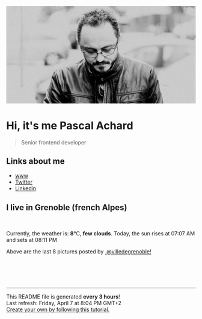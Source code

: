 ![Pascal Achard](./images/photo-pascal-achard.jpg)
# Hi, it's me Pascal Achard
> Senior frontend developer

## Links about me
- [www](https://www.pascal-achard.com)
- [Twitter](https://twitter.com/botmaster)
- [Linkedin](http://www.linkedin.com/in/pascal-achard)


## I live in Grenoble (french Alpes)
<img src="https://openweathermap.org/img/wn/02d@2x.png" alt="">

Currently, the weather is: **8**°C, **few clouds**.
Today, the sun rises at 07:07 AM and sets at 08:11 PM

Above are the last 8 pictures posted by <a href="https://www.instagram.com/villedegrenoble/" target="_blank"><img alt="" src="https://upload.wikimedia.org/wikipedia/commons/thumb/e/e7/Instagram_logo_2016.svg/1024px-Instagram_logo_2016.svg.png" width="20"/> @villedegrenoble!</a>

<p style="display: flex; flex-wrap: wrap; gap: 20px;">
        <img src="https://cdn1.picuki.com/hosted-by-instagram/q/0exhNuNYnjBGZDHIdN5WmL9I2Pk2GAlRNucaS7j0nyZiNxIsbHWB58ltwdev%7C%7CDlyKw1oASyLfztg5IgqWFxRZFN4P0XeT7eJSD9T6KqeU4Ck1z1n85Jpnbk8K3YWZ3Ku%7C%7C8AoOzjYMTIfQeoEH%7C%7Cb2rvUW+%7C%7CzwbTYMri2TNL1KyQlWotfpUrJy9ZRzt52U1h+189JldAJZ+jtvdBFundPZlTIeAf3+Idp1orN2S%7C%7CkKhtAKv6K81SO2ECMseW16GX6Rv5+HoOAAuiDpYGhpqzLheKc4EEMWggir5k8a4pYj37CzM6xVgcgimfjACmMDUjFKiCU%7C%7Ck8SqtgLsSUHv3EBQnjeel%7C%7CW+eqN29qrRI9GUUPO+3hb6bObwGOgUUUs6K+WGUkvSEaC7VttchN1hTa9ChUmR6g%7C%7CvJ+nVmhx0WWMe0GDdL7QgBcKTx5C3+3ON2juK8VU5.jpeg" alt="" width="200"/>
        <img src="https://cdn1.picuki.com/hosted-by-instagram/q/0exhNuNYnjBGZDHIdN5WmL9I2Pk2GAlRNecaS7j0nyZiNxIsbHWB58ltwdGn%7C%7CDh6Kwh9HS+Lfzxp44MoUVVSZFd+P0XXSLWPSDlQ6amZU4Cr0jRj%7C%7CZdil74wJHYaY3am9cctOzjYMTIfQeoEH%7C%7Cb2rvUV+fvwaTIFuDaWNOUtzCVG%7C%7CMm0X51wm8Rm3ayEv0Pxto0%7C%7CNylL9XkgKQcursrV%7C%7CndbEvL+M4Byp6JzSPkCj9ND1OHtpCa5BTB7Kzs4KD6chYTJnLMAgnW%7C%7CXjs7o0CmdogDdmQSgFaj8RM1v9EPp7TzN916+98ZkIGRT2UFAjsm8lJhmMntxxzsbkL8iXp7+lTZzbqEJssDo4fEEueRdJa9nTH0Z+HHWY1oaXAJUNjRf1eKJaWHQcdcy90bT6kdjgjntjmzd4%7C%7Cn1RcsXDNO0maJ.jpeg" alt="" width="200"/>
        <img src="https://cdn1.picuki.com/hosted-by-instagram/q/0exhNuNYnjBGZDHIdN5WmL9I2Pk2GAlRNucaS7j0nyZiNxIsbHWB58ltwdev%7C%7CDlyKw1oASyLfzxp4oguU1VUZFdzPU3WTbOPSjxS6a+eUICl0D1i95RplLcyLXQZYHSm%7C%7C8cpOzjYMTIfQeoEH%7C%7Cb2rvUW+%7C%7CvwbTYBoy2TNLBHyQlWotfpUrJy9ZRxt52U1h+189JldHt1%7C%7CGgeLF11q9PJvjsNTvX9fMh4sq4jC+VCjMkEpensmCG2X2MvbyhBGTOguYrVwr9T1WXXejYH9GmkGvAvenMpmH+jkDEUk7R2gdyUOYAr3Po17IH4fTcED3tKhjVPsdK+lCGQPy38mUxanjCD%7C%7CZK3VtwUnIf8P9qed9bAlSToRJ+HHYhlZCgWL%7C%7CqAfnbTdM+DVeV8hqJ8Nq4XgFnz%7C%7CwPgIuSniUUpURAMvDqIM4F5R6DFwqv1oHU=.jpeg" alt="" width="200"/>
        <img src="https://cdn1.picuki.com/hosted-by-instagram/q/0exhNuNYnjBGZDHIdN5WmL9I2Pk2GAlRNecaS7j0nyZiNxIsbHWB58ltwdev%7C%7CDlyKw1oASyLfzxp4okjVFtUZFB7PkPZTbCLRD9X6qWYXYCh2j1k8ZdmkL03LX0ZZXWu8cIoOzjYMTIfQeoEH%7C%7Cb2rvUW+%7C%7C7wbTYNpi2TNLxCyQlWotfpUrJy9ZRzt52U1h+189JldAJZ+jtvdBFundPZlTIeAf3+Idp1orN2S%7C%7CkKhtAKv6K%7C%7C1SO2ECMseW16GX6Rv5+HoOAAuiDpYGhpqzjheKc4EEMWggidvjoB57kIuI36ZKxV5tIhu%7C%7CjYCmMDUjFKiCU%7C%7Ck8SqtgLsSUHv3EBQnjeel%7C%7CW+eqN29qrRI9exAOPNgTPUd47oMaF8CEBaOMzff2fQJMO8CMR%7C%7CxKYcDc1o3A2E40uJI6XFmhx0WWMe0GDcXMMkBcKTx5C3+3ON2juK8VU5.jpeg" alt="" width="200"/>
        <img src="https://cdn1.picuki.com/hosted-by-instagram/q/0exhNuNYnjBGZDHIdN5WmL9I2Pk2GAlRNucaS7j0nyZiNxIsbHWB58ltwdGn%7C%7CDh6Kwh9HS+Lfzxp54srVV1UZFd9O0fWSLyOSztd6a+dUoCn1Ddj8ZFklrYwLHwbY3Om9sIvOzjYMTIfQeoEH%7C%7Cb2rvUV8PvwazQFuDSQNOUtzCVG%7C%7CMm0X51wm8Qf8fTT0FOzv9R3GzNJzWM1eUAmscnbrSgLUbr2Ptl78ewlCLECi4kD6ezqlWu2FHlsRGB9KDOertaQz7pFui3rSzow+DyoRpEZG1ULqEeRsDcJ%7C%7C6c+odyxcohp1KMZnpGGTzYQfU1KhjUok5e%7C%7CynSAPSam1x4Ck1%7C%7CyxJflP%7C%7CAOiqygfN62W%7C%7Cnh6SXNeOPULLx6V1YEKd%7C%7CjdW%7C%7CaD+yGOPhvxdsXN9p%7C%7CkVGwrVDpJ+GmjDBVQgpEgAuYBZYtG%7C%7CuZlf2m.jpeg" alt="" width="200"/>
        <img src="https://cdn1.picuki.com/hosted-by-instagram/q/0exhNuNYnjBGZDHIdN5WmL9I2Pk2GAlRNucaS7j0nyZiNxIsbHWB58ltwdev%7C%7CDlyKw1oASyLfzxo5Y4oVl9TZFN5NEbfQbONRTpT56qaVe3N1TBl%7C%7CZdlkb03KXQbZXOu9sQpUAmYdSgIGaYDG7uo%7C%7CesJ+fjrcjcFrjOMNbRKmDdttdCwFahlza4lsfe4kx2xu5xncG114WNxahlw5OLUqQUCSKn5PN1gpKZlR7pCjMsS5LujyWu+H2xkfWx9Ez7RtI7V2dENhhzrdSFlqjH%7C%7CAZY1LHMRiVbm5zoO4NgNvaO4PoJM4aY%7C%7ChZ%7C%7COeiACW2E2hjtfwZftgALsSUGImUBRwT2Ej+b3ffZ79sXPBPW%7C%7CGPa%7C%7CmjSUWebKMJdcbVgYIaXeaQvTLPenIdlBl7pwBMtghUuSog7vR7zn%7C%7CVV+AWgc12ffKstUFbuiyqyb4X7U32WIpFZpkg==.jpeg" alt="" width="200"/>
        <img src="https://cdn1.picuki.com/hosted-by-instagram/q/0exhNuNYnjBGZDHIdN5WmL9I2Pk2GAlRNucaS7j0nyZiNxIsbHWB58ltwdev%7C%7CDlyKw1oASyLfzxo7I8uWFpZZFN7NEXeSLKNTzZX6q6aXe%7C%7CN1D1m9Zdik7wyLXIdZXOs9sAtVAmYdSgIGaYDG7uo+qhT5aGuO1lQpTb9d7JGmC4E5ZObS6olhMF4pJ2Jg3Tt%7C%7C9k4Ki5e82wzJURmpNHNpW5HDrr2PM86o6N0QrlChMIRrdDgmBq7EHl3Kj4sUQ+RubTOl+1e0QnvQzAv7GW2X%7C%7C0aF3MRuUOCrVA0toFzqaqTZY49zt8ZkIH2CmUEXTE86kEon5zgx3PySWaI6WVY2i3+wJCUJMstkLzCMOTKfsi+1XaUb5OJRYlYWmkqBdTcWHLydvu8AI5Wk9YZSKsdjgvlp0CCerPLzxp1WW1Mh2XZDg==.jpeg" alt="" width="200"/>
        <img src="https://cdn1.picuki.com/hosted-by-instagram/q/0exhNuNYnjBGZDHIdN5WmL9I2Pk2GAlRNucaS7j0nyZiNxIsbHWB58ltwdGn%7C%7CDh6Kwh9HS+Lfzxo4I8qWVVXZFB4NEXeTbGJTz9c56yeUoCm2zZj%7C%7CJJhlb0zLHcbZXWn%7C%7CsEvOzjYMTIfQeoEH%7C%7Cb2rvUT+vvwbTYNpi2TNLxCyQlWotfpUrJy9ZRzt52U1h+189JldAJZ+jtvdBFundPZlTIeAf3+Idp1orN2S%7C%7CkKhtAKv6K81SO2ECMseW16GX6Rv5+HoOAAuiDpYGhpqzPheKc4EEMWggihvz8flNU8vomtHaxV5v8x%7C%7CIfSCmMDUjFKiCU%7C%7Ck8SqtQLsSUHv3EBQnjeel%7C%7CW+eqN29qrRI9fEfOvinjTuT+jaQ6lGdClcLsjpC3nkNtvlIv53joxMKfJc%7C%7C1Gc%7C%7CBGZWJ3jmhx0WWMe0GSuX8YlBcKTx5C3+3ON2juK8VU5.jpeg" alt="" width="200"/>
</p>

------------
<p>This README file is generated <b>every 3 hours</b>!
    <br />Last refresh: Friday, April 7 at 8:04 PM GMT+2
    <br /><a href="https://medium.com/@th.guibert/how-to-create-a-self-updating-readme-md-for-your-github-profile-f8b05744ca91">Create your own by following this tutorial.</a>
</p>
<p><a href="https://github.com/botmaster/botmaster/actions/workflows/main.yaml"><img alt="" src="https://github.com/botmaster/botmaster/actions/workflows/main.yaml/badge.svg" /></a></p>

